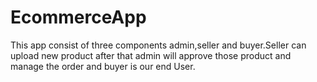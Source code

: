 # EcommerceApp
This app consist of three components admin,seller and buyer.Seller  can upload new product after that admin will approve those product and manage the order and buyer is our end User.
